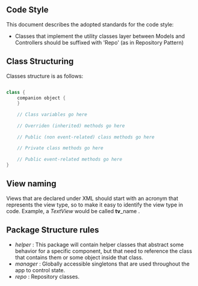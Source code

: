 Code Style
----------

This document describes the adopted standards for the code style:

 * Classes that implement the utility classes layer between Models and Controllers should be suffixed with 'Repo' (as in Repository Pattern)
 
 
Class Structuring
----------------- 

Classes structure is as follows:

```java

class {
    companion object {
    }
    
    // Class variables go here
    
    // Overriden (inherited) methods go here
    
    // Public (non event-related) class methods go here
    
    // Private class methods go here
    
    // Public event-related methods go here
}

```

View naming
-----------

Views that are declared under XML should start with an acronym that represents the view type, so to
make it easy to identify the view type in code. Example, a _TextView_ would be called __tv__\_name .


Package Structure rules
------------------------

 * *helper* : This package will contain helper classes that abstract some behavior for a specific component, but that need to reference the class that contains them or some object inside that class.
 * *manager* : Globally accessible singletons that are used throughout the app to control state.
 * *repo* : Repository classes.